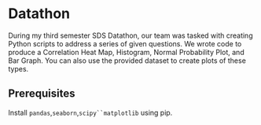 # Datathon

During my third semester SDS Datathon, our team was tasked with creating Python scripts to address a series of given questions. We wrote code to produce a Correlation Heat Map, Histogram, Normal Probability Plot, and Bar Graph. You can also use the provided dataset to create plots of these types.

## Prerequisites
Install `pandas`,`seaborn`,`scipy``matplotlib` using pip. 



